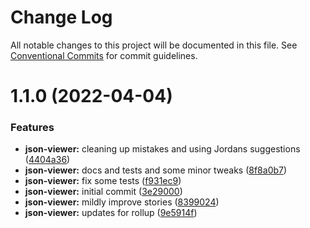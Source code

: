 # Change Log

All notable changes to this project will be documented in this file.
See [Conventional Commits](https://conventionalcommits.org) for commit guidelines.

# 1.1.0 (2022-04-04)


### Features

* **json-viewer:** cleaning up mistakes and using Jordans suggestions ([4404a36](https://github.com/Availity/availity-react/commit/4404a362a8e5d2283d9eb01611322e75873df3f4))
* **json-viewer:** docs and tests and some minor tweaks ([8f8a0b7](https://github.com/Availity/availity-react/commit/8f8a0b74439a3bd1d640bdf55b151667f53f8b29))
* **json-viewer:** fix some tests ([f931ec9](https://github.com/Availity/availity-react/commit/f931ec94d1f1e5dd4a8b1ff01788182422a1fd78))
* **json-viewer:** initial commit ([3e29000](https://github.com/Availity/availity-react/commit/3e2900028e69263fb516da74e8dc4eae08f7d3bd))
* **json-viewer:** mildly improve stories ([8399024](https://github.com/Availity/availity-react/commit/83990242cfbdfc34f4408c016e67eac0474f794f))
* **json-viewer:** updates for rollup ([9e5914f](https://github.com/Availity/availity-react/commit/9e5914ff37fabe68597baf2c1d93ca925433f606))
